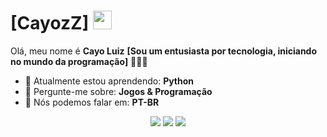 # [CayozZ] <img src="https://github.com/TheDudeThatCode/TheDudeThatCode/blob/master/Assets/Mario_Hello_Big.gif" width="30px">

Olá, meu nome é <strong>Cayo Luiz</strong> <strong>[Sou um entusiasta por tecnologia, iniciando no mundo da programação]</strong> 👨🏻‍💻 

- 🚀 Atualmente estou aprendendo: <strong>Python</strong> 
- 💬 Pergunte-me sobre: <strong>Jogos & Programação</strong>
- 📣 Nós podemos falar em: <strong>PT-BR</strong>

<div align="center">

  <a href="#" alt="Gmail">
    <img src="https://img.shields.io/badge/-Gmail-FF0000?style=flat-square&labelColor=FF0000&logo=gmail&logoColor=white&link=LINK-DO-SEU-EMAIL"/></a>

  <a href="#" alt="Linkedin">
    <img src="https://img.shields.io/badge/-Linkedin-0e76a8?style=flat-square&logo=Linkedin&logoColor=white&link=LINK-DO-SEU-LINKEDIN" /></a>

  <a href="#" alt="Instagram">
    <img src="https://img.shields.io/badge/-Instagram-DF0174?style=flat-square&labelColor=DF0174&logo=instagram&logoColor=white&link=LINK-DO-SEU-INSTAGRAM"/></a>

</div>

